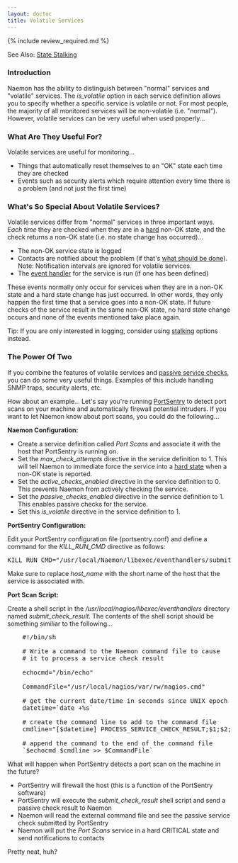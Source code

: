 ```yaml
---
layout: doctoc
title: Volatile Services
---
```


{% include review_required.md %}

<span class="glyphicon glyphicon-arrow-right"></span> See Also: <a href="stalking.html">State Stalking</a>

### Introduction

Naemon has the ability to distinguish between "normal" services and "volatile" services.  The <i>is_volatile</i> option in each service definition allows you to specify whether a specific service is volatile or not.  For most people, the majority of all monitored services will be non-volatile (i.e. "normal").  However, volatile services can be very useful when used properly...

### What Are They Useful For?

Volatile services are useful for monitoring...

<ul>
<li>Things that automatically reset themselves to an "OK" state each time they are checked
<li>Events such as security alerts which require attention every time there is a problem (and not just the first time)
</ul>

### What's So Special About Volatile Services?

Volatile services differ from "normal" services in three important ways.  <i>Each time</i> they are checked when they are in a <a href="statetypes.html">hard</a> non-OK state, and the check returns a non-OK state (i.e. no state change has occurred)...

<ul>
<li>The non-OK service state is logged
<li>Contacts are notified about the problem (if that's <a href="notifications.html">what should be done</a>).  Note: Notification intervals are ignored for volatile services.
<li>The <a href="eventhandlers.html">event handler</a> for the service is run (if one has been defined)
</ul>

These events normally only occur for services when they are in a non-OK state and a hard state change has just occurred.  In other words, they only happen the first time that a service goes into a non-OK state.  If future checks of the service result in the same non-OK state, no hard state change occurs and none of the events mentioned take place again.

<span class="glyphicon glyphicon-thumbs-up"></span> Tip:  If you are only interested in logging, consider using <a href="stalking.html">stalking</a> options instead.

### The Power Of Two

If you combine the features of volatile services and <a href="passivechecks.html">passive service checks</a>, you can do some very useful things.  Examples of this include handling SNMP traps, security alerts, etc.

How about an example... Let's say you're running <a href="http://sourceforge.net/projects/sentrytools/">PortSentry</a> to detect port scans on your machine and automatically firewall potential intruders.  If you want to let Naemon know about port scans, you could do the following...

<b>Naemon Configuration:</b>

<ul>
<li>Create a service definition called <i>Port Scans</i> and associate it with the host that PortSentry is running on.
<li>Set the <i>max_check_attempts</i> directive in the service definition to 1.  This will tell Naemon to immediate force the service into a <a href="statetypes.html">hard state</a> when a non-OK state is reported.
<li>Set the <i>active_checks_enabled</i> directive in the service definition to 0. This prevents Naemon from actively checking the service.
<li>Set the <i>passive_checks_enabled</i> directive in the service definition to 1. This enables passive checks for the service.
<li>Set this <i>is_volatile</i> directive in the service definition to 1.</li>
</ul>

<b>PortSentry Configuration:</b>

Edit your PortSentry configuration file (portsentry.conf) and define a command for the <i>KILL_RUN_CMD</i> directive as follows:

<pre>
KILL_RUN_CMD="/usr/local/Naemon/libexec/eventhandlers/submit_check_result host_name 'Port Scans' 2 'Port scan from host $TARGET$ on port $PORT$.  Host has been firewalled.'"
</pre>

Make sure to replace <i>host_name</i> with the short name of the host that the service is associated with.

<b>Port Scan Script:</b>

Create a shell script in the <i>/usr/local/nagios/libexec/eventhandlers</i> directory named <i>submit_check_result</i>.  The contents of the shell script should be something similiar to the following...

<pre>
	#!/bin/sh

	# Write a command to the Naemon command file to cause
	# it to process a service check result

	echocmd="/bin/echo"

	CommandFile="/usr/local/nagios/var/rw/nagios.cmd"

	# get the current date/time in seconds since UNIX epoch
	datetime=`date +%s`

	# create the command line to add to the command file
	cmdline="[$datetime] PROCESS_SERVICE_CHECK_RESULT;$1;$2;$3;$4"

	# append the command to the end of the command file
	`$echocmd $cmdline >> $CommandFile`
</pre>

What will happen when PortSentry detects a port scan on the machine in the future?

<ul>
<li>PortSentry will firewall the host (this is a function of the PortSentry software)
<li>PortSentry will execute the <i>submit_check_result</i> shell script and send a passive check result to Naemon
<li>Naemon will read the external command file and see the passive service check submitted by PortSentry
<li>Naemon will put the <i>Port Scans</i> service in a hard CRITICAL state and send notifications to contacts
</ul>

Pretty neat, huh?
